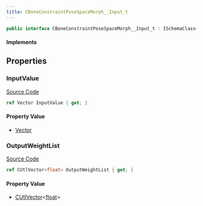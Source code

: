 ```yaml
---
title: CBoneConstraintPoseSpaceMorph__Input_t
---
```


```csharp
public interface CBoneConstraintPoseSpaceMorph__Input_t : ISchemaClass<CBoneConstraintPoseSpaceMorph__Input_t>, ISchemaField, ISchemaClass, INativeHandle
```

#### Implements

## Properties

### InputValue

[Source Code](https://github.com/swiftly-solution/swiftlys2/blob/main/managed/src/SwiftlyS2.Generated/Schemas/Interfaces/CBoneConstraintPoseSpaceMorph__Input_t.cs#L17)

```csharp
ref Vector InputValue { get; }
```

#### Property Value

- [Vector](/docs/api/shared/natives/vector)

### OutputWeightList

[Source Code](https://github.com/swiftly-solution/swiftlys2/blob/main/managed/src/SwiftlyS2.Generated/Schemas/Interfaces/CBoneConstraintPoseSpaceMorph__Input_t.cs#L19)

```csharp
ref CUtlVector<float> OutputWeightList { get; }
```

#### Property Value

- [CUtlVector](/docs/api/-1)<[float](https://learn.microsoft.com/dotnet/api/system.single)>

